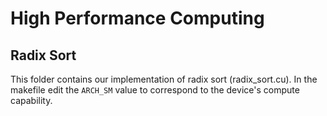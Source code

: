 # High Performance Computing
## Radix Sort

This folder contains our implementation of radix sort (radix_sort.cu).
In the makefile edit the `ARCH_SM` value to correspond to the device's compute capability.

